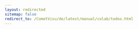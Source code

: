 ```yaml
---
layout: redirected
sitemap: false
redirect_to: /CometVisu/de/latest/manual/colab/todos.html
---
```


